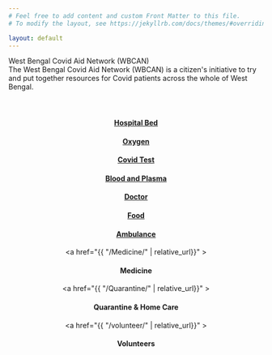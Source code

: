 ```yaml
---
# Feel free to add content and custom Front Matter to this file.
# To modify the layout, see https://jekyllrb.com/docs/themes/#overriding-theme-defaults

layout: default
---
```


<!-- ## Debjyoti Bhattacharjee ##
#### Research and Development Engineer #### -->

<!-- <p align="justify" class="introtext"><img src="/assets/me.jpg" alt="Smiley face" width="300"  align="left" style="padding-right: 20px;">
<b>Debjyoti Bhattacharjee </b> <br>
<span class="introhightext">System Level Design team, imec<br>
Kapeldreef 75,  Leuven 3001, Belgium</span>
<br>
<br>
Debjyoti Bhattacharjee is a Research and Development engineer at Compute System Architecture unit at <a href="https://www.imec.be/" target="_blank">imec</a>, Leuven. His current work focuses on design space exploration and performance estimation for high performance accelerator architectures for machine learning workloads.  -->

<div class="headHi"> West Bengal Covid Aid Network (WBCAN) </div>
<div class="introtext"> The West Bengal Covid Aid Network (WBCAN) is a citizen's initiative to try and put together resources for Covid patients across the whole of West Bengal. </div>

<div align="center">
<br><br>
<a href="{{ "/Admission/" | relative_url}}" >
    <div class="card">
        <h4><b>Hospital Bed</b></h4>
    </div>
</a>
<a href="{{ "/oxygen/" | relative_url}}" >
    <div class="card">
        <h4><b>Oxygen</b></h4>
    </div>
</a>
<a href="{{ "/test/" | relative_url}}" >
    <div class="card">
        <h4><b>Covid Test</b></h4>
    </div>
</a>
<a href="{{ "/blood/" | relative_url}}" >
    <div class="card">
        <h4><b>Blood and Plasma</b></h4>
    </div>
</a>
<a href="{{ "/tele/" | relative_url}}" >
    <div class="card">
        <h4><b>Doctor</b></h4>
    </div>
</a>
<a href="{{ "/food/" | relative_url}}" >
    <div class="card">
        <h4><b>Food</b></h4>
    </div>
</a>
<a href="{{ "/ambulance/" | relative_url}}" >
    <div class="card">
        <h4><b>Ambulance</b></h4>
    </div>
</a>

<a href="{{ "/Medicine/" | relative_url}}" >

<div class="card">
<h4><b>Medicine</b></h4>
</div>
</a>

<a href="{{ "/Quarantine/" | relative_url}}" >

<div class="card">
<h4><b>Quarantine & Home Care</b></h4>
</div>
</a>

<a href="{{ "/volunteer/" | relative_url}}" >

<div class="card">
<h4><b>Volunteers</b></h4>
</div>
</a>

</div>
<!-- <div class="privacy-card">
    <div>
        <h4>Terms of Privacy Policy</h4>
        <p>If you choose to use our Service, then you agree to the collection and use of information in relation with this policy. The Personal Information that we collect are used for providing and improving the Service. We will not use or share your information with anyone except as described in this Privacy Policy.</p>
        <div class="btns">
            <button onclick="acceptPrivacyPolicy()" class="privary-card-btn">Accept</button>
            <a href="/privacy/"><button class="privary-card-btn">Learn More</button></a>
        </div>
    </div>
</div> -->
<script>
    function acceptPrivacyPolicy() {
        window.localStorage.setItem("wbcan-privacy-polict-accepted", true)
        console.log("You accepted our terms of services")
        document.querySelector(".wrapper").removeChild(document.querySelector(".privacy-card"))
    }
    if (window.localStorage.getItem("wbcan-privacy-polict-accepted") != "true") {
        var privacyCard = document.createElement("div")
        privacyCard.classList = "privacy-card"
        privacyCard.innerHTML = `
        <div>
            <h4>Terms of Privacy Policy</h4>
            <p>If you choose to use our Service, then you agree to the collection and use of information in relation with this policy. The Personal Information that we collect are used for providing and improving the Service. We will not use or share your information with anyone except as described in this Privacy Policy.</p>
            <div class="btns">
                <button onclick="acceptPrivacyPolicy()" class="privary-card-btn">Accept</button>
                <a href="/privacy/"><button class="privary-card-btn">Learn More</button></a>
            </div>
        </div>`
        document.querySelector(".wrapper").appendChild(privacyCard)
    }

</script>
